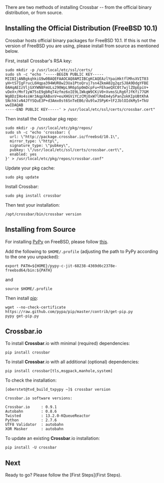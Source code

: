 There are two methods of installing Crossbar -- from the official binary distribution, or from source.

## Installing the Official Distribution (FreeBSD 10.1)

Crossbar hosts official binary packages for FreeBSD 10.1.
If this is not the version of FreeBSD you are using, please install from source as mentioned below.

First, install Crossbar's RSA key:

```console
sudo mkdir -p /usr/local/etc/ssl/certs/
sudo sh -c "echo '-----BEGIN PUBLIC KEY-----
MIIBIjANBgkqhkiG9w0BAQEFAAOCAQ8AMIIBCgKCAQEAzlYpaiHktflMhsXVIT03
yH+tS7IgFrucL6Hqpa394WUR8w23Ua1PtoQruj7sn4ZkmA02g2qzSJ8A9DdgYFBE
0AHqAEIzVljGXYWN8FmULs290WpL9R6pSp0mDcpFu+FEhaeQXC0t7wjlZOpEpiV+
vDeX+/Mnf1yW75sE9gbRqT4zfmz6oIE9LIWkqW9CKiV0+XvmsSLRg6fJfKfi77GM
Wg8DzIHo4ssWr3AqpXABxnV+euXHGViYCzCMjOxW7lRmEm4ySPanZokKIpUBtKhA
SNchklvN4JfYSQuE3P+d3Amx0st6SnTeEB6/du9lwJ5PpK+tF2JblOIdkMy5+TkU
wwIDAQAB
-----END PUBLIC KEY-----' > /usr/local/etc/ssl/certs/crossbar.cert"
```

Then install the Crossbar pkg repo:

```console
sudo mkdir -p /usr/local/etc/pkg/repos/
sudo sh -c "echo 'crossbar: {
  url: \"http://package.crossbar.io/freebsd/10.1\",
  mirror_type: \"http\",
  signature_type: \"pubkey\",
  pubkey: \"/usr/local/etc/ssl/certs/crossbar.cert\",
  enabled: yes
}' > /usr/local/etc/pkg/repos/crossbar.conf"
```

Update your pkg cache:

```console
sudo pkg update
```

Install Crossbar:

```console
sudo pkg install crossbar
```

Then test your installation:

```console
/opt/crossbar/bin/crossbar version
```

## Installing from Source

For installing [PyPy](http://pypy.org/) on FreeBSD, please follow [this](http://tavendo.com/blog/post/pypy-on-freebsd-nightlies/).

Add the following to `$HOME/.profile` (adjusting the path to PyPy according to the one you unpacked):

```
export PATH=${HOME}/pypy-c-jit-68238-4369d6c2378e-freebsd64/bin:${PATH}
```

and

```
source $HOME/.profile
```

Then install [pip](http://pip.readthedocs.org/en/latest/installing.html):

```
wget --no-check-certificate https://raw.github.com/pypa/pip/master/contrib/get-pip.py
pypy get-pip.py
```

## Crossbar.io

To install **Crossbar**.io with minimal (required) dependencies:

```console
pip install crossbar
```

To install **Crossbar**.io with all additional (optional) dependencies:

```console
pip install crossbar[tls,msgpack,manhole,system]
```

To check the installation:

```console
[oberstet@tvd_build_txpypy ~]$ crossbar version

Crossbar.io software versions:

Crossbar.io     : 0.9.1
Autobahn        : 0.8.6
Twisted         : 13.2.0-KQueueReactor
Python          : 2.7.6
UTF8 Validator  : autobahn
XOR Masker      : autobahn
```

To update an existing **Crossbar**.io installation:

```
pip install -U crossbar
```

## Next

Ready to go? Please follow the [First Steps](First Steps).
